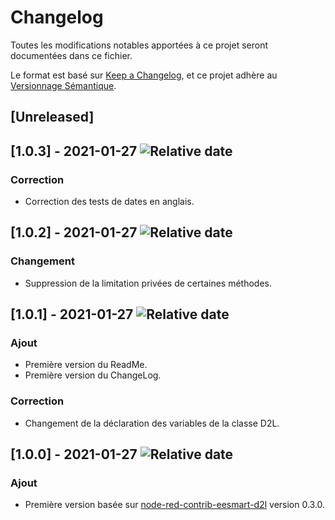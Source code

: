 # Changelog

Toutes les modifications notables apportées à ce projet seront documentées dans ce fichier.

Le format est basé sur [Keep a Changelog](https://keepachangelog.com/en/1.0.0/),
et ce projet adhère au [Versionnage Sémantique](https://semver.org/spec/v2.0.0.html).

## [Unreleased]

## [1.0.3] - 2021-01-27 ![Relative date](https://img.shields.io/date/1611763740?label=)
### Correction
- Correction des tests de dates en anglais.

## [1.0.2] - 2021-01-27 ![Relative date](https://img.shields.io/date/1611760356?label=)
### Changement
- Suppression de la limitation privées de certaines méthodes.

## [1.0.1] - 2021-01-27 ![Relative date](https://img.shields.io/date/1611755970?label=)
### Ajout
- Première version du ReadMe.
- Première version du ChangeLog.
### Correction
- Changement de la déclaration des variables de la classe D2L.

## [1.0.0] - 2021-01-27 ![Relative date](https://img.shields.io/date/1611749865?label=)
### Ajout
- Première version basée sur [node-red-contrib-eesmart-d2l](https://github.com/Zehir/node-red-contrib-eesmart-d2l) version 0.3.0.
